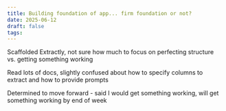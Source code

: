 ```yaml
---
title: Building foundation of app... firm foundation or not?
date: 2025-06-12
draft: false
tags:
---
```

Scaffolded Extractly, not sure how much to focus on perfecting structure vs. getting something working

Read lots of docs, slightly confused about how to specify columns to extract and how to provide prompts

Determined to move forward - said I would get something working, will get something working by end of week